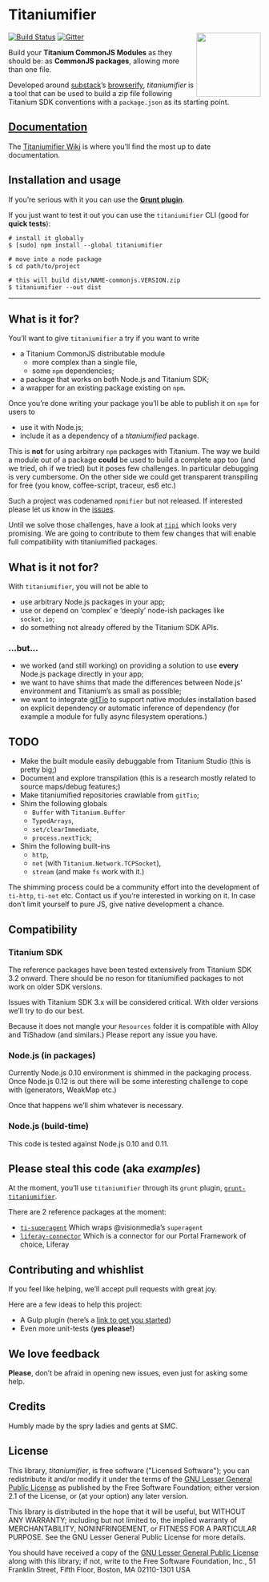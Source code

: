 Titaniumifier
=============

<img align="right" width="128" height="128" src="https://cdn.mediacru.sh/7/725SJxukZKkC.svg">

[![Build Status](https://img.shields.io/travis/smclab/titaniumifier.svg?style=flat-square)](https://travis-ci.org/smclab/titaniumifier) [![Gitter](https://img.shields.io/badge/GITTER-Join%20chat%20%E2%86%92-1DCE73.svg?style=flat-square)](https://gitter.im/smclab/titaniumifier?utm_source=badge&utm_medium=badge&utm_campaign=pr-badge&utm_content=badge)

Build your **Titanium CommonJS Modules** as they should be: as **CommonJS packages**, allowing more than one file.

Developed around [substack][ss]’s [browserify][b], *titaniumifier* is a tool that can be used to build a zip file following Titanium SDK conventions with a `package.json` as its starting point.

[Documentation][wiki]
---------------------

The [Titaniumifier Wiki][wiki] is where you’ll find the most up to date documentation.

Installation and usage
----------------------

If you’re serious with it you can use the [**Grunt plugin**][gt].

If you just want to test it out you can use the `titaniumifier` CLI (good for **quick tests**):

    # install it globally
    $ [sudo] npm install --global titaniumifier

    # move into a node package
    $ cd path/to/project

    # this will build dist/NAME-commonjs.VERSION.zip
    $ titaniumifier --out dist

[wiki]: https://github.com/smclab/titaniumifier/wiki
[ss]: https://github.com/substack
[b]: https://github.com/substack/node-browserify
[gt]: https://github.com/smclab/grunt-titaniumifier
[ti-superagent]: https://github.com/smclab/ti-superagent

- - -


What is it for?
---------------

You’ll want to give `titaniumifier` a try if you want to write

- a Titanium CommonJS distributable module
  - more complex than a single file,
  - some `npm` dependencies;
- a package that works on both Node.js and Titanium SDK;
- a wrapper for an existing package existing on `npm`.

Once you’re done writing your package you’ll be able to publish it on `npm` for users to
- use it with Node.js;
- include it as a dependency of a *titaniumified* package.

This is **not** for using arbitrary `npm` packages with Titanium. The way we build a module out of a package **could** be used to build a complete app too (and we tried, oh if we tried) but it poses few challenges. In particular debugging is very cumbersome. On the other side we could get transparent transpiling for free (you know, coffee-script, traceur, es6 etc.)

Such a project was codenamed `npmifier` but not released. If interested please let us know in the [issues][i].

Until we solve those challenges, have a look at [`tipi`][tp] which looks very promising. We are going to contribute to them few changes that will enable full compatibility with titaniumified packages.

[i]: https://github.com/smclab/titaniumifier/issues?state=open
[tp]: https://github.com/dawicorti/tipi


What is it **not** for?
-----------------------

With `titaniumifier`, you will not be able to

- use arbitrary Node.js packages in your app;
- use or depend on ‘complex’ e ‘deeply’ node-ish packages like `socket.io`;
- do something not already offered by the Titanium SDK APIs.

### …but…

- we worked (and still working) on providing a solution to use **every** Node.js package directly in your app;
- we want to have shims that made the differences between Node.js’ environment and Titanium’s as small as possible;
- we want to integrate [gitTio][gittio] to support native modules installation based on explicit dependency or automatic inference of dependency (for example a module for fully async filesystem operations.)

[gittio]: http://gitt.io/cli


TODO
----

- Make the built module easily debuggable from Titanium Studio (this is pretty big;)
- Document and explore transpilation (this is a research mostly related to source maps/debug features;)
- Make titaniumified repositories crawlable from `gitTio`;
- Shim the following globals
  - `Buffer` with `Titanium.Buffer`
  - `TypedArrays`,
  - `set/clearImmediate`,
  - `process.nextTick`;
- Shim the following built-ins
  - `http`,
  - `net` (with `Titanium.Network.TCPSocket`),
  - `stream` (and make `fs` work with it.)

The shimming process could be a community effort into the development of `ti-http`, `ti-net` etc. Contact us if you’re interested in working on it. In case don’t limit yourself to pure JS, give native development a chance.


Compatibility
-------------

### Titanium SDK

The reference packages have been tested extensively from Titanium SDK 3.2 onward. There should be no reson for titaniumified packages to not work on older SDK versions.

Issues with Titanium SDK 3.x will be considered critical. With older versions we’ll try to do our best.

Because it does not mangle your `Resources` folder it is compatible with Alloy and TiShadow (and similars.) Please report any issue you have.

### Node.js (in packages)

Currently Node.js 0.10 environment is shimmed in the packaging process. Once Node.js 0.12 is out there will be some interesting challenge to cope with (generators, WeakMap etc.)

Once that happens we’ll shim whatever is necessary.

### Node.js (build-time)

This code is tested against Node.js 0.10 and 0.11.


Please steal this code (aka *examples*)
---------------------------------------

At the moment, you’ll use `titaniumifier` through its `grunt` plugin, [`grunt-titaniumifier`][grtt].

There are 2 reference packages at the moment:

- [`ti-superagent`][tisa] Which wraps @visionmedia’s `superagent`
- [`liferay-connector`][lc] Which is a connector for our Portal Framework of choice, Liferay

[grtt]: https://github.com/smclab/grunt-titaniumifier
[tisa]: https://github.com/smclab/ti-superagent
[lc]: https://github.com/smclab/liferay-connector


Contributing and whishlist
--------------------------

If you feel like helping, we’ll accept pull requests with great joy.

Here are a few ideas to help this project:

- A Gulp plugin (here’s a [link to get you started][gp])
- Even more unit-tests (**yes please!**)

[gp]: https://github.com/gulpjs/gulp/blob/master/docs/writing-a-plugin/README.md


We love feedback
----------------

**Please**, don’t be afraid in opening new issues, even just for asking some help.


Credits
-------

Humbly made by the spry ladies and gents at SMC.


License
-------

This library, *titaniumifier*, is free software ("Licensed Software"); you can
redistribute it and/or modify it under the terms of the [GNU Lesser General
Public License](http://www.gnu.org/licenses/lgpl-2.1.html) as published by the
Free Software Foundation; either version 2.1 of the License, or (at your
option) any later version.

This library is distributed in the hope that it will be useful, but WITHOUT ANY
WARRANTY; including but not limited to, the implied warranty of MERCHANTABILITY,
NONINFRINGEMENT, or FITNESS FOR A PARTICULAR PURPOSE. See the GNU Lesser General
Public License for more details.

You should have received a copy of the [GNU Lesser General Public
License](http://www.gnu.org/licenses/lgpl-2.1.html) along with this library; if
not, write to the Free Software Foundation, Inc., 51 Franklin Street, Fifth
Floor, Boston, MA 02110-1301 USA
